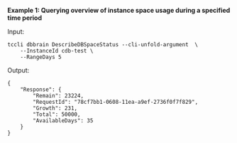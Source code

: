 **Example 1: Querying overview of instance space usage during a specified time period**



Input: 

```
tccli dbbrain DescribeDBSpaceStatus --cli-unfold-argument  \
    --InstanceId cdb-test \
    --RangeDays 5
```

Output: 
```
{
    "Response": {
        "Remain": 23224,
        "RequestId": "78cf7bb1-0608-11ea-a9ef-2736f0f7f829",
        "Growth": 231,
        "Total": 50000,
        "AvailableDays": 35
    }
}
```

